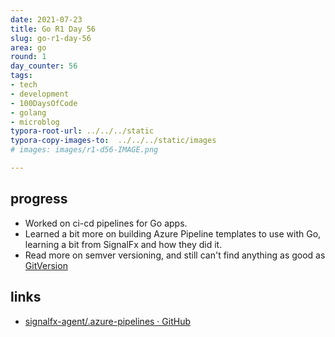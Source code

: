 ```yaml
---
date: 2021-07-23
title: Go R1 Day 56
slug: go-r1-day-56
area: go
round: 1
day_counter: 56
tags:
- tech
- development
- 100DaysOfCode
- golang
- microblog
typora-root-url: ../../../static
typora-copy-images-to:  ../../../static/images
# images: images/r1-d56-IMAGE.png

---
```


## progress

- Worked on ci-cd pipelines for Go apps.
- Learned a bit more on building Azure Pipeline templates to use with Go, learning a bit from SignalFx and how they did it.
- Read more on semver versioning, and still can't find anything as good as [GitVersion](https://github.com/GitTools/GitVersion)

## links

- [signalfx-agent/.azure-pipelines · GitHub](https://github.com/signalfx/signalfx-agent/tree/main/.azure-pipelines)
